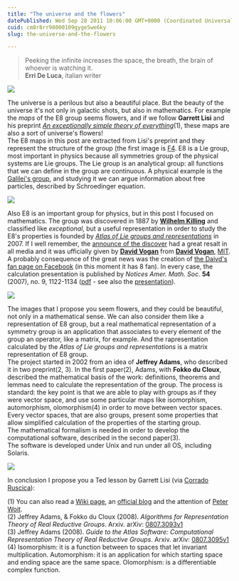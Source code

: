 ```yaml
---
title: "The universe and the flowers"
datePublished: Wed Sep 28 2011 10:06:00 GMT+0000 (Coordinated Universal Time)
cuid: cm8r8rr98000109gyge5we6ky
slug: the-universe-and-the-flowers

---
```



> Peeking the infinite increases the space, the breath, the brain of whoever is watching it.  
> **Erri De Luca**, italian writer

![](https://cdn.hashnode.com/res/hashnode/image/upload/v1743073182333/bf2d5efe-f75e-4210-ac22-f56dbcd20afc.jpeg)

The universe is a perilous but also a beautiful place. But the beauty of the universe it's not only in galactic shots, but also in mathematics. For example the _maps_ of the E8 group seems flowers, and if we follow **Garrett Lisi** and his preprint [_An exceptionally simple theory of everything_](http://arxiv.org/abs/0711.0770)(1), these maps are also a sort of universe's flowers!  
The E8 maps in this post are extracted from Lisi's preprint and they represent the structure of the group (the first image is [F4](http://en.wikipedia.org/wiki/F4_(mathematics)). E8 is a Lie group, most important in physics because all symmetries group of the physical systems are Lie groups. The Lie group is an analytical group: all functions that we can define in the group are continuous. A physical example is the [Galilei's group](http://docmadhattan.fieldofscience.com/2011/08/ray-representations-and-galilei-group.html), and studying it we can argue information about free particles, described by Schroedinger equation.

![](https://cdn.hashnode.com/res/hashnode/image/upload/v1743073183460/9df1df70-f07e-43e3-9b39-528a36785468.jpeg)

Also E8 is an important group for physics, but in this post I focused on mathematics. The group was discovered in 1887 by [**Wilhelm Killing**](http://en.wikipedia.org/wiki/Wilhelm_Killing "Wilhelm Killing Wikipedia") and classified like _exceptional_, but a useful representation in order to study the E8's properties is founded by [_Atlas of Lie groups and representations_](http://www.liegroups.org/) in 2007. If I well remember, the [announce of the discover](http://www.aimath.org/news/E8/) had a great resalt in all media and it was ufficially given by [**David Vogan**](http://en.wikipedia.org/wiki/David_Vogan "David Vogan Wikipedia") from [**David Vogan**](http://en.wikipedia.org/wiki/David_Vogan "David Vogan Wikipedia"), [MIT](http://math.mit.edu/~dav/). A probably consequence of the great news was the creation of [the Daivd's fan page on Facebook](http://www.facebook.com/pages/David-Vogan/135676226464813) (in this moment it has 8 fan). In every case, the calculation presentation is published by _Notices Amer. Math. Soc._ **54** (2007), no. 9, 1122-1134 ([pdf](http://www-math.mit.edu/~dav/notices07.pdf) - see also the [presentation](http://math.mit.edu/~dav/E8TALK.pdf)).

![](https://cdn.hashnode.com/res/hashnode/image/upload/v1743073185108/2c1a0d8d-9c4a-4292-acd7-4b2cd58c2b8a.jpeg)

The images that I propose you seem flowers, and they could be beautiful, not only in a mathematical sense. We can also consider them like a representation of E8 group, but a real mathematical representation of a symmetry group is an application that associates to every element of the group an operator, like a matrix, for example. And the rapresentation calculated by the _Atlas of Lie groups and representations_ is a matrix representation of E8 group.  
The project started in 2002 from an idea of **Jeffrey Adams**, who described it in two preprint(2, 3). In the first paper(2), Adams, with **Fokko du Cloux**, described the mathematical basis of the work: definitions, theorems and lemmas need to calculate the representation of the group. The process is standard: the key point is that we are able to play with groups as if they were vector space, and use some particular maps like isomorphism, automorphism, olomorphism(4) in order to move between vector spaces. Every vector spaces, that are also groups, present some properties that allow simplified calculation of the properties of the starting group.  
The mathematical formalism is needed in order to develop the computational software, described in the second paper(3).  
The software is developed under Unix and run under all OS, including Solaris.

![](https://cdn.hashnode.com/res/hashnode/image/upload/v1743073186336/ae16d8f0-c8b3-4626-abe2-b0a03c88da99.jpeg)

In conclusion I propose you a Ted lesson by Garrett Lisi (via [Corrado Ruscica](http://astronomicamentis.blogosfere.it/2011/02/e8-la-teoria-geometrica-delluniverso.html)):

  

(1) You can also read a [Wiki page](http://en.wikipedia.org/wiki/An_Exceptionally_Simple_Theory_of_Everything), an [official blog](http://exceptionallysimpletheoryofeverything.blogspot.com/) and the attention of [Peter Woit](http://www.math.columbia.edu/~woit/wordpress/?p=617).  
(2) Jeffrey Adams, & Fokko du Cloux (2008). _Algorithms for Representation Theory of Real Reductive Groups_. Arxiv. arXiv: [0807.3093v1](http://arxiv.org/abs/0807.3093v1)  
(3) Jeffrey Adams (2008). _Guide to the Atlas Software: Computational Representation Theory of Real Reductive Groups_. Arxiv. arXiv: [0807.3095v1](http://arxiv.org/abs/0807.3095v1)  
(4) Isomorphism: it is a function between to spaces that let invariant multiplication. Automorphism: it is an application for which starting space and ending space are the same space. Olomorphism: is a differentiable complex function.